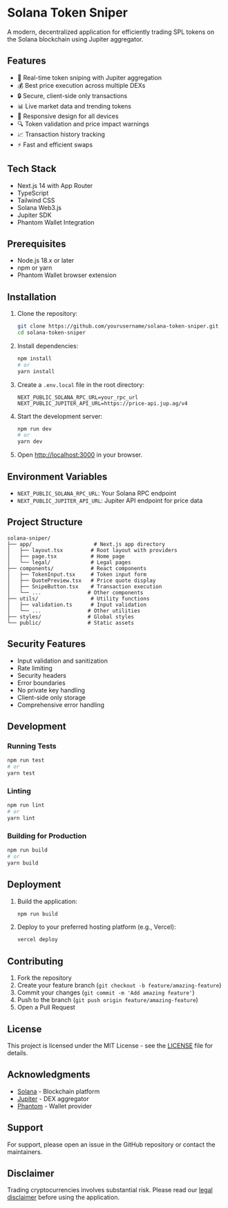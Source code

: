 # Solana Token Sniper

A modern, decentralized application for efficiently trading SPL tokens on the Solana blockchain using Jupiter aggregator.

## Features

- 🚀 Real-time token sniping with Jupiter aggregation
- 💰 Best price execution across multiple DEXs
- 🔒 Secure, client-side only transactions
- 📊 Live market data and trending tokens
- 📱 Responsive design for all devices
- 🔍 Token validation and price impact warnings
- 📈 Transaction history tracking
- ⚡ Fast and efficient swaps

## Tech Stack

- Next.js 14 with App Router
- TypeScript
- Tailwind CSS
- Solana Web3.js
- Jupiter SDK
- Phantom Wallet Integration

## Prerequisites

- Node.js 18.x or later
- npm or yarn
- Phantom Wallet browser extension

## Installation

1. Clone the repository:
   ```bash
   git clone https://github.com/yourusername/solana-token-sniper.git
   cd solana-token-sniper
   ```

2. Install dependencies:
   ```bash
   npm install
   # or
   yarn install
   ```

3. Create a `.env.local` file in the root directory:
   ```env
   NEXT_PUBLIC_SOLANA_RPC_URL=your_rpc_url
   NEXT_PUBLIC_JUPITER_API_URL=https://price-api.jup.ag/v4
   ```

4. Start the development server:
   ```bash
   npm run dev
   # or
   yarn dev
   ```

5. Open [http://localhost:3000](http://localhost:3000) in your browser.

## Environment Variables

- `NEXT_PUBLIC_SOLANA_RPC_URL`: Your Solana RPC endpoint
- `NEXT_PUBLIC_JUPITER_API_URL`: Jupiter API endpoint for price data

## Project Structure

```
solana-sniper/
├── app/                    # Next.js app directory
│   ├── layout.tsx         # Root layout with providers
│   ├── page.tsx           # Home page
│   └── legal/             # Legal pages
├── components/            # React components
│   ├── TokenInput.tsx     # Token input form
│   ├── QuotePreview.tsx   # Price quote display
│   ├── SnipeButton.tsx    # Transaction execution
│   └── ...               # Other components
├── utils/                 # Utility functions
│   ├── validation.ts      # Input validation
│   └── ...               # Other utilities
├── styles/               # Global styles
└── public/               # Static assets
```

## Security Features

- Input validation and sanitization
- Rate limiting
- Security headers
- Error boundaries
- No private key handling
- Client-side only storage
- Comprehensive error handling

## Development

### Running Tests
```bash
npm run test
# or
yarn test
```

### Linting
```bash
npm run lint
# or
yarn lint
```

### Building for Production
```bash
npm run build
# or
yarn build
```

## Deployment

1. Build the application:
   ```bash
   npm run build
   ```

2. Deploy to your preferred hosting platform (e.g., Vercel):
   ```bash
   vercel deploy
   ```

## Contributing

1. Fork the repository
2. Create your feature branch (`git checkout -b feature/amazing-feature`)
3. Commit your changes (`git commit -m 'Add amazing feature'`)
4. Push to the branch (`git push origin feature/amazing-feature`)
5. Open a Pull Request

## License

This project is licensed under the MIT License - see the [LICENSE](LICENSE) file for details.

## Acknowledgments

- [Solana](https://solana.com) - Blockchain platform
- [Jupiter](https://jup.ag) - DEX aggregator
- [Phantom](https://phantom.app) - Wallet provider

## Support

For support, please open an issue in the GitHub repository or contact the maintainers.

## Disclaimer

Trading cryptocurrencies involves substantial risk. Please read our [legal disclaimer](https://your-app-url.com/legal) before using the application.
